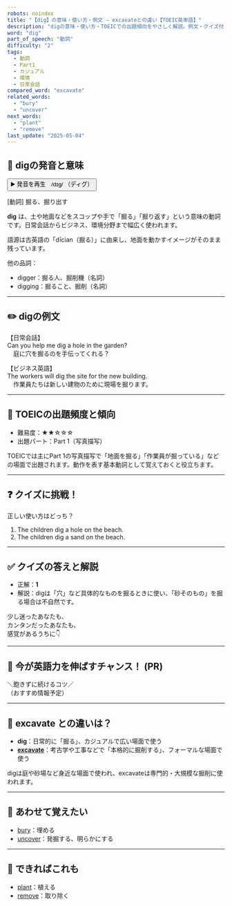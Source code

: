 ```yaml
---
robots: noindex
title: "【dig】の意味・使い方・例文 ― excavateとの違い【TOEIC英単語】"
description: "digの意味・使い方・TOEICでの出題傾向をやさしく解説。例文・クイズ付きでexcavateとの違いもわかりやすく学べます。"
word: "dig"
part_of_speech: "動詞"
difficulty: "2"
tags:
  - 動詞
  - Part1
  - カジュアル
  - 環境
  - 日常会話
compared_word: "excavate"
related_words:
  - "bury"
  - "uncover"
next_words:
  - "plant"
  - "remove"
last_update: "2025-05-04"
---
```


## 🔰 digの発音と意味

<button class="play-audio" onclick="playTTS('dig')">
  <span class="play-audio-main">
    ▶️ 発音を再生　/dɪɡ/
  </span>
  <span class="play-audio-sub">
    （ディグ）
  </span>
</button>

[動詞] 掘る、掘り出す

**dig** は、土や地面などをスコップや手で「掘る」「掘り返す」という意味の動詞です。日常会話からビジネス、環境分野まで幅広く使われます。

語源は古英語の「dīcian（掘る）」に由来し、地面を動かすイメージがそのまま残っています。

他の品詞：  
- digger：掘る人、掘削機（名詞）
- digging：掘ること、掘削（名詞）

---

## ✏️ digの例文

【日常会話】  
Can you help me dig a hole in the garden?  
　庭に穴を掘るのを手伝ってくれる？

【ビジネス英語】  
The workers will dig the site for the new building.  
　作業員たちは新しい建物のために現場を掘ります。

---

## 🎯 TOEICの出題頻度と傾向

- 難易度：★★☆☆☆
- 出題パート：Part 1（写真描写）

TOEICでは主にPart 1の写真描写で「地面を掘る」「作業員が掘っている」などの場面で出題されます。動作を表す基本動詞として覚えておくと役立ちます。

---

## ❓ クイズに挑戦！

正しい使い方はどっち？

1. The children dig a hole on the beach.  
2. The children dig a sand on the beach.

---

## ✅ クイズの答えと解説

- 正解：**1**
- 解説：digは「穴」など具体的なものを掘るときに使い、「砂そのもの」を掘る場合は不自然です。

少し迷ったあなたも、  
カンタンだったあなたも、  
感覚があるうちに👇️

---

## 🚀 今が英語力を伸ばすチャンス！ (PR)

<div class="info-center">
＼飽きずに続けるコツ／<br>  
（おすすめ情報予定）
</div>

---

## 🤔  excavate との違いは？

- **dig**：日常的に「掘る」、カジュアルで広い場面で使う
- **[excavate](/excavate)**：考古学や工事などで「本格的に掘削する」、フォーマルな場面で使う

digは庭や砂場など身近な場面で使われ、excavateは専門的・大規模な掘削に使われます。

---

## 🧩 あわせて覚えたい

- [bury](/bury)：埋める
- [uncover](/uncover)：発掘する、明らかにする

---

## 📖 できればこれも

- [plant](/plant)：植える
- [remove](/remove)：取り除く

<!-- cvid: aid25_bid27 -->
